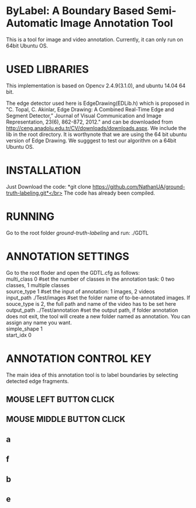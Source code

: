 # ByLabel: A Boundary Based Semi-Automatic Image Annotation Tool
This is a tool for image and video annotation. Currently, it can only run on 64bit Ubuntu OS.</br>

USED LIBRARIES
====

This implementation is based on Opencv 2.4.9(3.1.0), and ubuntu 14.04 64 bit.</br>

The edge detector used here is EdgeDrawing(EDLib.h) which is proposed in 
"C. Topal, C. Akinlar, Edge Drawing: A Combined Real-Time Edge and Segment Detector,” Journal of Visual Communication and Image Representation, 23(6), 862-872, 2012." 
and can be downloaded from http://ceng.anadolu.edu.tr/CV/downloads/downloads.aspx. We include the lib in the root directory. It is worthynote that we are using the 64 bit ubuntu version of Edge Drawing. We sugggest to test our algorithm on a 64bit Ubuntu OS.

INSTALLATION
====

Just Download the code: *git clone https://github.com/NathanUA/ground-truth-labeling.git*</br>
The code has already been compiled.

RUNNING
====

Go to the root folder *ground-truth-labeling* and run: ./GDTL

ANNOTATION SETTINGS
====

Go to the root floder and open the GDTL.cfg as follows:</br>
multi_class 0  #set the number of classes in the annotation task: 0 two classes, 1 multiple classes</br>
source_type 1  #set the input of annotation: 1 images, 2 videos</br>
input_path ./Test/images #set the folder name of to-be-annotated images. If souce_type is 2, the full path and name of the video has to be set here</br>
output_path ../Test/annotation #set the output path, if folder annotation does not exit, the tool will create a new folder named as annotation. You can assign any name you want.</br>
simple_shape 1 </br>
start_idx 0 </br>

ANNOTATION CONTROL KEY
====
The main idea of this annotation tool is to label boundaries by selecting detected edge fragments.</br>

MOUSE LEFT BUTTON CLICK
-

MOUSE MIDDLE BUTTON CLICK
-

a
-

f
-

b
-

e
-
